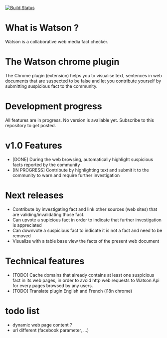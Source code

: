 [![Build Status](https://travis-ci.org/pierregillon/Watson.Pluggins.Chrome.svg)](https://travis-ci.org/pierregillon/Watson.Pluggins.Chrome)

# What is Watson ?
Watson is a collaborative web media fact checker.

# The Watson chrome plugin
The Chrome plugin (extension) helps you to visualise text, sentences in web documents that are suspected to be false and let you contribute yourself by submitting suspicious fact to the community.

# Development progress
All features are in progress. No version is available yet. Subscribe to this repository to get posted.

# v1.0 Features
* [DONE] During the web browsing, automatically highlight suspicious facts reported by the community
* [IN PROGRESS] Contribute by highlighting text and submit it to the community to warn and require further investigation

# Next releases
* Contribute by investigating fact and link other sources (web sites) that are validing/invalidating those fact.
* Can upvote a supicious fact in order to indicate that further investigation is appreciated
* Can downvote a suspicious fact to indicate it is not a fact and need to be removed
* Visualize with a table base view the facts of the present web document

# Technical features
* [TODO] Cache domains that already contains at least one suspicious fact in its web pages, in order to avoid http web requests to Watson Api for every pages browsed by any users.
* [TODO] Translate plugin English and French (i18n chrome)

# todo list
- dynamic web page content ?
- url different (facebook parameter, ...)
